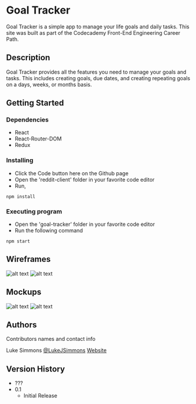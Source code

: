 # Goal Tracker

Goal Tracker is a simple app to manage your life goals and daily tasks. This site was built as part of the Codecademy Front-End Engineering Career Path.

## Description

Goal Tracker provides all the features you need to manage your goals and tasks. This includes creating goals, due dates, and creating repeating goals on a days, weeks, or months basis.

## Getting Started

### Dependencies

* React
* React-Router-DOM
* Redux

### Installing

* Click the Code button here on the Github page
* Open the 'reddit-client' folder in your favorite code editor
* Run,
```
npm install
```

### Executing program

* Open the 'goal-tracker' folder in your favorite code editor
* Run the following command
```
npm start
```

## Wireframes

![alt text](https://github.com/LukeJSimmons/goal-tracker/blob/master/src/images/Wireframe.png)
![alt text](https://github.com/LukeJSimmons/goal-tracker/blob/master/src/images/Wireframe%20V2.png)

## Mockups

![alt text](https://github.com/LukeJSimmons/goal-tracker/blob/master/src/images/Mockup.png)
![alt text](https://github.com/LukeJSimmons/goal-tracker/blob/master/src/images/Mockup%20V2.png)

## Authors

Contributors names and contact info

Luke Simmons
[@LukeJSimmons](https://twitter.com/LukeJSimmons)
[Website](https://lukesimmons.me)

## Version History

* ???
* 0.1
    * Initial Release
